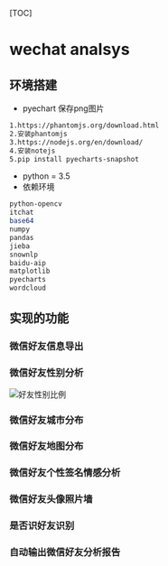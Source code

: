 [TOC]
# wechat analsys
## 环境搭建
- pyechart 保存png图片
```bash 
1.https://phantomjs.org/download.html
2.安装phantomjs
3.https://nodejs.org/en/download/
4.安装notejs
5.pip install pyecharts-snapshot
```
- python = 3.5
- 依赖环境
```bash
python-opencv
itchat
base64
numpy 
pandas 
jieba
snownlp
baidu-aip
matplotlib
pyecharts 
wordcloud 
```
## 实现的功能
### 微信好友信息导出

### 微信好友性别分析
![好友性别比例](./好友性别比例.png)
### 微信好友城市分布
### 微信好友地图分布
### 微信好友个性签名情感分析
### 微信好友头像照片墙
### 是否识好友识别
### 自动输出微信好友分析报告 

